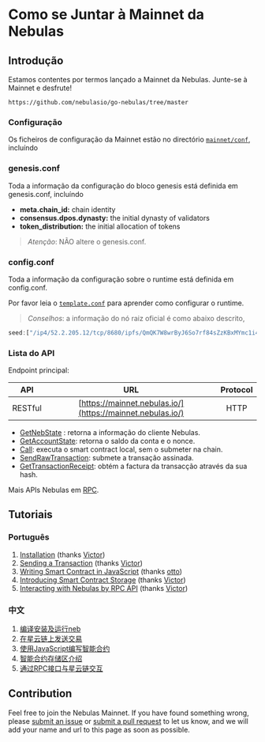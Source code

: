# Como se Juntar à Mainnet da Nebulas

## Introdução

Estamos contentes por termos lançado a Mainnet da Nebulas. Junte-se à Mainnet e desfrute!

```text
https://github.com/nebulasio/go-nebulas/tree/master
```

### Configuração

Os ficheiros de configuração da Mainnet estão no directório [`mainnet/conf`](https://github.com/nebulasio/go-nebulas/tree/master/mainnet/conf), incluíndo

### genesis.conf

Toda a informação da configuração do bloco genesis está definida em genesis.conf, incluíndo

* **meta.chain\_id:** chain identity
* **consensus.dpos.dynasty:** the initial dynasty of validators
* **token\_distribution:** the initial allocation of tokens

> _Atenção_: NÃO altere o genesis.conf.

### config.conf

Toda a informação da configuração sobre o runtime está definida em config.conf.

Por favor leia o [`template.conf`](https://github.com/smalloranges/wiki/tree/887270957eb99d971309610bc1fdafb6a2d9d552/resources/conf/template.conf) para aprender como configurar o runtime.

> _Conselhos_: a informação do nó raiz oficial é como abaixo descrito,

```javascript
seed:["/ip4/52.2.205.12/tcp/8680/ipfs/QmQK7W8wrByJ6So7rf84sZzKBxMYmc1i4a7JZsne93ysz5","/ip4/52.56.55.238/tcp/8680/ipfs/QmVy9AHxBpd1iTvECDR7fvdZnqXeDhnxkZJrKsyuHNYKAh","/ip4/13.251.33.39/tcp/8680/ipfs/QmVm5CECJdPAHmzJWN2X7tP335L5LguGb9QLQ78riA9gw3"]
```

### Lista do API

Endpoint principal:

| API | URL | Protocol |
| --- | :---: | :---: |
| RESTful | [https://mainnet.nebulas.io/](https://mainnet.nebulas.io/) | HTTP |

* [GetNebState](https://github.com/nebulasio/wiki/blob/master/rpc.md#getnebstate) : retorna a informação do cliente Nebulas.
* [GetAccountState](https://github.com/nebulasio/wiki/blob/master/rpc.md#getaccountstate): retorna o saldo da conta e o nonce.
* [Call](https://github.com/nebulasio/wiki/blob/master/rpc.md#call): executa o smart contract local, sem o submeter na chain.
* [SendRawTransaction](https://github.com/nebulasio/wiki/blob/master/rpc.md#sendrawtransaction): submete a transação assinada.
* [GetTransactionReceipt](https://github.com/nebulasio/wiki/blob/master/rpc.md#gettransactionreceipt): obtém a factura da transacção através da sua hash.

Mais APIs Nebulas em [RPC](https://github.com/nebulasio/wiki/blob/master/rpc.md).

## Tutoriais

### Português

1. [Installation](https://github.com/nebulasio/wiki/blob/master/tutorials/[English]%20Nebulas%20101%20-%2001%20Installation.md) \(thanks [Victor](https://github.com/victorychain)\)
2. [Sending a Transaction](https://github.com/nebulasio/wiki/blob/master/tutorials/[English]%20Nebulas%20101%20-%2002%20Transaction.md) \(thanks [Victor](https://github.com/victorychain)\)
3. [Writing Smart Contract in JavaScript](https://github.com/nebulasio/wiki/blob/master/tutorials/[English]%20Nebulas%20101%20-%2003%20Smart%20Contracts%20JavaScript.md) \(thanks [otto](https://github.com/ottokafka)\)
4. [Introducing Smart Contract Storage](https://github.com/nebulasio/wiki/blob/master/tutorials/[English]%20Nebulas%20101%20-%2004%20Smart%20Contract%20Storage.md) \(thanks [Victor](https://github.com/victorychain)\)
5. [Interacting with Nebulas by RPC API](https://github.com/nebulasio/wiki/blob/master/tutorials/[English]%20Nebulas%20101%20-%2005%20Interacting%20with%20Nebulas%20by%20RPC%20API.md) \(thanks [Victor](https://github.com/victorychain)\)

### 中文

1. [编译安装及运行neb](https://github.com/nebulasio/wiki/blob/master/tutorials/[中文]%20Nebulas%20101%20-%2001%20编译安装.md)
2. [在星云链上发送交易](https://github.com/nebulasio/wiki/blob/master/tutorials/[中文]%20Nebulas%20101%20-%2002%20发送交易.md)
3. [使用JavaScript编写智能合约](https://github.com/nebulasio/wiki/blob/master/tutorials/[中文]%20Nebulas%20101%20-%2003%20编写智能合约.md)
4. [智能合约存储区介绍](https://github.com/nebulasio/wiki/blob/master/tutorials/[中文]%20Nebulas%20101%20-%2004%20智能合约存储区.md)
5. [通过RPC接口与星云链交互](https://github.com/nebulasio/wiki/blob/master/tutorials/[中文]%20Nebulas%20101%20-%2005%20通过RPC接口与星云链交互.md)

## Contribution

Feel free to join the Nebulas Mainnet. If you have found something wrong, please [submit an issue](https://github.com/nebulasio/go-nebulas/issues/new) or [submit a pull request](https://github.com/nebulasio/go-nebulas/pulls) to let us know, and we will add your name and url to this page as soon as possible.

